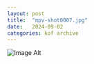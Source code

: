 ```yaml
---
layout:	post
title:	"mpv-shot0007.jpg"
date:	2024-09-02
categories:	kof archive
---
```


![Image Alt](https://k0f.github.io/assets/mpv-shot0007.jpg)